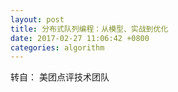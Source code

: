 ```yaml
---
layout: post
title: 分布式队列编程：从模型、实战到优化
date: 2017-02-27 11:06:42 +0800
categories: algorithm
---
```

 转自： 美团点评技术团队


